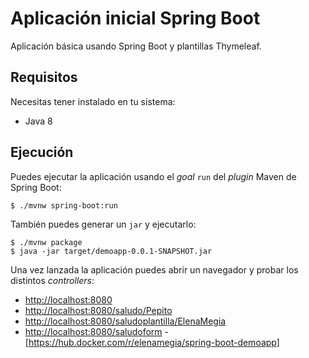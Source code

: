 # Aplicación inicial Spring Boot

Aplicación básica usando Spring Boot y plantillas Thymeleaf.

## Requisitos

Necesitas tener instalado en tu sistema:

- Java 8

## Ejecución

Puedes ejecutar la aplicación usando el _goal_ `run` del _plugin_ Maven 
de Spring Boot:

```
$ ./mvnw spring-boot:run 
```   

También puedes generar un `jar` y ejecutarlo:

```
$ ./mvnw package
$ java -jar target/demoapp-0.0.1-SNAPSHOT.jar 
```

Una vez lanzada la aplicación puedes abrir un navegador y probar los distintos _controllers_:

- [http://localhost:8080](http://localhost:8080)
- [http://localhost:8080/saludo/Pepito](http://localhost:8080/saludo/Elena)
- [http://localhost:8080/saludoplantilla/ElenaMegia](http://localhost:8080/saludoplantilla/ElenaMegia)
- [http://localhost:8080/saludoform](http://localhost:8080/saludoform)
-[https://hub.docker.com/r/elenamegia/spring-boot-demoapp]
